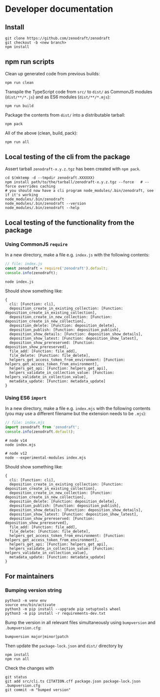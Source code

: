 # Developer documentation

## Install

```
git clone https://github.com/zenodraft/zenodraft
git checkout -b <new branch>
npm install
```

## npm run scripts

Clean up generated code from previous builds:

```
npm run clean
```

Transpile the TypeScript code from `src/` to `dist/` as CommonJS modules (`dist/**/*.js`) and as ES6 modules (`dist/**/*.mjs`):

```
npm run build
```

Package the contents from `dist/` into a distributable tarball:

```
npm pack
```

All of the above (clean, build, pack):

```
npm run all
```


## Local testing of the cli from the package

Assert tarball `zenodraft-x.y.z.tgz` has been created with `npm pack`.

```
cd $(mktemp -d --tmpdir zenodraft.XXXXXX)
npm install path/to/the/tarball/zenodraft-x.y.z.tgz --force   # --force overrides caching
# you should now have a cli program node_modules/.bin/zenodraft, see if it's working
node_modules/.bin/zenodraft
node_modules/.bin/zenodraft --version
node_modules/.bin/zenodraft --help
```

## Local testing of the functionality from the package

### Using CommonJS `require`

In a new directory, make a file e.g. `index.js` with the following contents:

```javascript
// file: index.js
const zenodraft = require('zenodraft').default;
console.info(zenodraft);
```

```shell
node index.js
```

Should show something like:

```shell
{
  cli: [Function: cli],
  deposition_create_in_existing_collection: [Function: deposition_create_in_existing_collection],
  deposition_create_in_new_collection: [Function: deposition_create_in_new_collection],
  deposition_delete: [Function: deposition_delete],
  deposition_publish: [Function: deposition_publish],
  deposition_show_details: [Function: deposition_show_details],
  deposition_show_latest: [Function: deposition_show_latest],
  deposition_show_prereserved: [Function: deposition_show_prereserved],
  file_add: [Function: file_add],
  file_delete: [Function: file_delete],
  helpers_get_access_token_from_environment: [Function: helpers_get_access_token_from_environment],
  helpers_get_api: [Function: helpers_get_api],
  helpers_validate_in_collection_value: [Function: helpers_validate_in_collection_value],
  metadata_update: [Function: metadata_update]
}
```


### Using ES6 `import`


In a new directory, make a file e.g. `index.mjs` with the following contents (you may use a different filename but the extension needs to be `.mjs`):

```javascript
// file: index.mjs
import zenodraft from 'zenodraft';
console.info(zenodraft.default);
```

```shell
# node v14
node index.mjs

# node v12
node --experimental-modules index.mjs
```

Should show something like:

```shell
{
  cli: [Function: cli],
  deposition_create_in_existing_collection: [Function: deposition_create_in_existing_collection],
  deposition_create_in_new_collection: [Function: deposition_create_in_new_collection],
  deposition_delete: [Function: deposition_delete],
  deposition_publish: [Function: deposition_publish],
  deposition_show_details: [Function: deposition_show_details],
  deposition_show_latest: [Function: deposition_show_latest],
  deposition_show_prereserved: [Function: deposition_show_prereserved],
  file_add: [Function: file_add],
  file_delete: [Function: file_delete],
  helpers_get_access_token_from_environment: [Function: helpers_get_access_token_from_environment],
  helpers_get_api: [Function: helpers_get_api],
  helpers_validate_in_collection_value: [Function: helpers_validate_in_collection_value],
  metadata_update: [Function: metadata_update]
}
```

## For maintainers

### Bumping version string

```shell
python3 -m venv env
source env/bin/activate
python3 -m pip install --upgrade pip setuptools wheel
python3 -m pip install -r requirements-dev.txt
```

Bump the version in all relevant files simultaneously using `bumpversion` and `.bumpversion.cfg`:

```shell
bumpversion major|minor|patch
```

Then update the `package-lock.json` and `dist/` directory by

```
npm install
npm run all
```

Check the changes with 
```
git status
git add src/cli.ts CITATION.cff package.json package-lock.json .bumpversion.cfg
git commit -m "bumped version"
```
